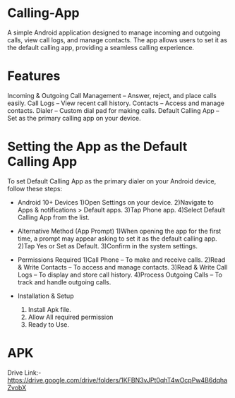 # Calling-App
A simple Android application designed to manage incoming and outgoing calls, view call logs, and manage contacts. The app allows users to set it as the default calling app, providing a seamless calling experience.

# Features
 Incoming & Outgoing Call Management – Answer, reject, and place calls easily.
 Call Logs – View recent call history.
 Contacts – Access and manage contacts.
 Dialer – Custom dial pad for making calls.
 Default Calling App – Set as the primary calling app on your device.

# Setting the App as the Default Calling App
To set Default Calling App as the primary dialer on your Android device, follow these steps:

  - Android 10+ Devices
      1)Open Settings on your device.
      2)Navigate to Apps & notifications > Default apps.
      3)Tap Phone app.
      4)Select Default Calling App from the list.

   - Alternative Method (App Prompt)
      1)When opening the app for the first time, a prompt may appear asking to set it as the default calling app.
      2)Tap Yes or Set as Default.
      3)Confirm in the system settings.

   - Permissions Required
      1)Call Phone – To make and receive calls.
      2)Read & Write Contacts – To access and manage contacts.
      3)Read & Write Call Logs – To display and store call history.
      4)Process Outgoing Calls – To track and handle outgoing calls.
     
   - Installation & Setup
     1) Install Apk file.
     2) Allow All required permission
     3) Ready to Use.
    

  # APK
  Drive Link:- https://drive.google.com/drive/folders/1KFBN3vJPt0qhT4wOcpPw4B6dqhaZvobX



    
